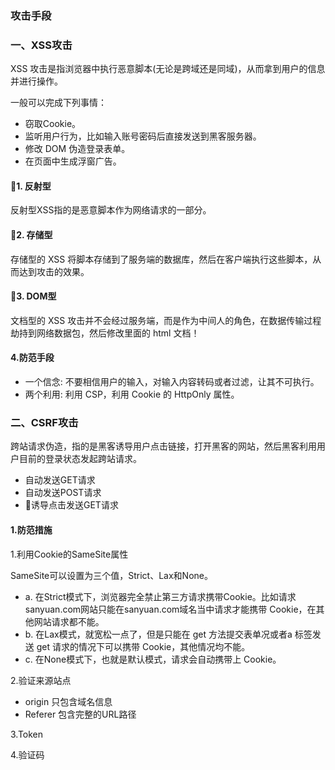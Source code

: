 ### 攻击手段

### 一、XSS攻击

XSS 攻击是指浏览器中执行恶意脚本(无论是跨域还是同域)，从而拿到用户的信息并进行操作。

一般可以完成下列事情：

- 窃取Cookie。
- 监听用户行为，比如输入账号密码后直接发送到黑客服务器。
- 修改 DOM 伪造登录表单。
- 在页面中生成浮窗广告。

#### 1. 反射型

反射型XSS指的是恶意脚本作为网络请求的一部分。

#### 2. 存储型

存储型的 XSS 将脚本存储到了服务端的数据库，然后在客户端执行这些脚本，从而达到攻击的效果。

#### 3. DOM型

文档型的 XSS 攻击并不会经过服务端，而是作为中间人的角色，在数据传输过程劫持到网络数据包，然后修改里面的 html 文档！

#### 4.防范手段

- 一个信念: 不要相信用户的输入，对输入内容转码或者过滤，让其不可执行。
- 两个利用: 利用 CSP，利用 Cookie 的 HttpOnly 属性。


### 二、CSRF攻击

跨站请求伪造，指的是黑客诱导用户点击链接，打开黑客的网站，然后黑客利用用户目前的登录状态发起跨站请求。

- 自动发送GET请求
- 自动发送POST请求
- 诱导点击发送GET请求

#### 1.防范措施

1.利用Cookie的SameSite属性

SameSite可以设置为三个值，Strict、Lax和None。

- a. 在Strict模式下，浏览器完全禁止第三方请求携带Cookie。比如请求sanyuan.com网站只能在sanyuan.com域名当中请求才能携带 Cookie，在其他网站请求都不能。
- b. 在Lax模式，就宽松一点了，但是只能在 get 方法提交表单况或者a 标签发送 get 请求的情况下可以携带 Cookie，其他情况均不能。
- c. 在None模式下，也就是默认模式，请求会自动携带上 Cookie。

2.验证来源站点

- origin 只包含域名信息
- Referer 包含完整的URL路径

3.Token

4.验证码


